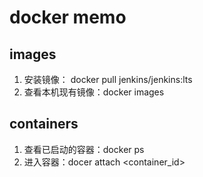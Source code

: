 # docker memo

## images
1. 安装镜像： docker pull jenkins/jenkins:lts
2. 查看本机现有镜像：docker images


## containers
1. 查看已启动的容器：docker ps
2. 进入容器：docer attach <container_id>
